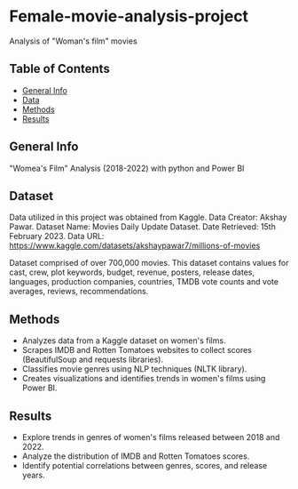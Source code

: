 # Female-movie-analysis-project
Analysis of "Woman's film" movies

## Table of Contents
* [General Info](#general-info)
* [Data](#data)
* [Methods](#methods)
* [Results](#results)

## General Info
  "Womea's Film" Analysis (2018-2022) with python and Power BI

## Dataset
  Data utilized in this project was obtained from Kaggle.
  Data Creator: Akshay Pawar.
  Dataset Name: Movies Daily Update Dataset.
  Date Retrieved: 15th February 2023.
  Data URL: https://www.kaggle.com/datasets/akshaypawar7/millions-of-movies
  
 Dataset comprised of over 700,000 movies. This dataset contains values for cast, crew, plot keywords, budget, revenue, posters, release dates, languages, production companies, countries, TMDB vote counts and vote averages, reviews, recommendations.

## Methods
* Analyzes data from a Kaggle dataset on women's films. 
* Scrapes IMDB and Rotten Tomatoes websites to collect scores (BeautifulSoup and requests libraries).
* Classifies movie genres using NLP techniques (NLTK library).
* Creates visualizations and identifies trends in women's films using Power BI.

## Results
* Explore trends in genres of women's films released between 2018 and 2022.
* Analyze the distribution of IMDB and Rotten Tomatoes scores.
* Identify potential correlations between genres, scores, and release years.
